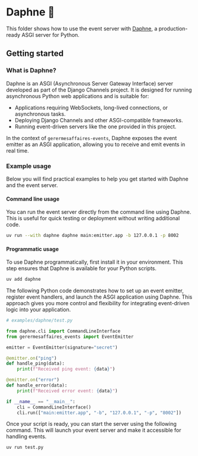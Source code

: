 # Daphne 🐍

This folder shows how to use the event server with [Daphne](https://github.com/django/daphne), a production-ready ASGI server for Python.

## Getting started

### What is Daphne?

Daphne is an ASGI (Asynchronous Server Gateway Interface) server developed as part of the Django Channels project. It is designed for running asynchronous Python web applications and is suitable for:

- Applications requiring WebSockets, long-lived connections, or asynchronous tasks.
- Deploying Django Channels and other ASGI-compatible frameworks.
- Running event-driven servers like the one provided in this project.

In the context of `gerermesaffaires-events`, Daphne exposes the event emitter as an ASGI application, allowing you to receive and emit events in real time.

### Example usage

Below you will find practical examples to help you get started with Daphne and the event server.

#### Command line usage

You can run the event server directly from the command line using Daphne. This is useful for quick testing or deployment without writing additional code.

```bash
uv run --with daphne daphne main:emitter.app -b 127.0.0.1 -p 8002
```

#### Programmatic usage

To use Daphne programmatically, first install it in your environment. This step ensures that Daphne is available for your Python scripts.

```bash
uv add daphne
```

The following Python code demonstrates how to set up an event emitter, register event handlers, and launch the ASGI application using Daphne. This approach gives you more control and flexibility for integrating event-driven logic into your application.

```python
# examples/daphne/test.py

from daphne.cli import CommandLineInterface
from gerermesaffaires_events import EventEmitter

emitter = EventEmitter(signature="secret")

@emitter.on("ping")
def handle_ping(data):
    print(f"Received ping event: {data}")

@emitter.on("error")
def handle_error(data):
    print(f"Received error event: {data}")

if __name__ == "__main__":
    cli = CommandLineInterface()
    cli.run(["main:emitter.app", "-b", "127.0.0.1", "-p", "8002"])
```

Once your script is ready, you can start the server using the following command. This will launch your event server and make it accessible for handling events.

```bash
uv run test.py
```

